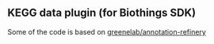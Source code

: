 ## KEGG data plugin (for Biothings SDK)
Some of the code is based on
[greenelab/annotation-refinery](https://github.com/greenelab/annotation-refinery/)
